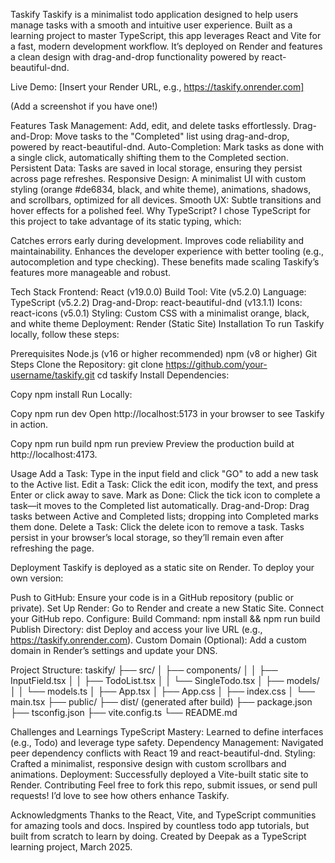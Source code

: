 Taskify
Taskify is a minimalist todo application designed to help users manage tasks with a smooth and intuitive user experience. Built as a learning project to master TypeScript, this app leverages React and Vite for a fast, modern development workflow. It’s deployed on Render and features a clean design with drag-and-drop functionality powered by react-beautiful-dnd.

Live Demo: [Insert your Render URL, e.g., https://taskify.onrender.com]

 (Add a screenshot if you have one!)

Features
Task Management: Add, edit, and delete tasks effortlessly.
Drag-and-Drop: Move tasks to the "Completed" list using drag-and-drop, powered by react-beautiful-dnd.
Auto-Completion: Mark tasks as done with a single click, automatically shifting them to the Completed section.
Persistent Data: Tasks are saved in local storage, ensuring they persist across page refreshes.
Responsive Design: A minimalist UI with custom styling (orange #de6834, black, and white theme), animations, shadows, and scrollbars, optimized for all devices.
Smooth UX: Subtle transitions and hover effects for a polished feel.
Why TypeScript?
I chose TypeScript for this project to take advantage of its static typing, which:

Catches errors early during development.
Improves code reliability and maintainability.
Enhances the developer experience with better tooling (e.g., autocompletion and type checking).
These benefits made scaling Taskify’s features more manageable and robust.

Tech Stack
Frontend: React (v19.0.0)
Build Tool: Vite (v5.2.0)
Language: TypeScript (v5.2.2)
Drag-and-Drop: react-beautiful-dnd (v13.1.1)
Icons: react-icons (v5.0.1)
Styling: Custom CSS with a minimalist orange, black, and white theme
Deployment: Render (Static Site)
Installation
To run Taskify locally, follow these steps:

Prerequisites
Node.js (v16 or higher recommended)
npm (v8 or higher)
Git
Steps
Clone the Repository:
git clone https://github.com/your-username/taskify.git
cd taskify
Install Dependencies:

Copy
npm install
Run Locally:

Copy
npm run dev
Open http://localhost:5173 in your browser to see Taskify in action.

Copy
npm run build
npm run preview
Preview the production build at http://localhost:4173.

Usage
Add a Task: Type in the input field and click "GO" to add a new task to the Active list.
Edit a Task: Click the edit icon, modify the text, and press Enter or click away to save.
Mark as Done: Click the tick icon to complete a task—it moves to the Completed list automatically.
Drag-and-Drop: Drag tasks between Active and Completed lists; dropping into Completed marks them done.
Delete a Task: Click the delete icon to remove a task.
Tasks persist in your browser’s local storage, so they’ll remain even after refreshing the page.

Deployment
Taskify is deployed as a static site on Render. To deploy your own version:

Push to GitHub: Ensure your code is in a GitHub repository (public or private).
Set Up Render:
Go to Render and create a new Static Site.
Connect your GitHub repo.
Configure:
Build Command: npm install && npm run build
Publish Directory: dist
Deploy and access your live URL (e.g., https://taskify.onrender.com).
Custom Domain (Optional): Add a custom domain in Render’s settings and update your DNS.

Project Structure:
taskify/
├── src/
│   ├── components/
│   │   ├── InputField.tsx
│   │   ├── TodoList.tsx
│   │   └── SingleTodo.tsx
│   ├── models/
│   │   └── models.ts
│   ├── App.tsx
│   ├── App.css
│   ├── index.css
│   └── main.tsx
├── public/
├── dist/ (generated after build)
├── package.json
├── tsconfig.json
├── vite.config.ts
└── README.md

Challenges and Learnings
TypeScript Mastery: Learned to define interfaces (e.g., Todo) and leverage type safety.
Dependency Management: Navigated peer dependency conflicts with React 19 and react-beautiful-dnd.
Styling: Crafted a minimalist, responsive design with custom scrollbars and animations.
Deployment: Successfully deployed a Vite-built static site to Render.
Contributing
Feel free to fork this repo, submit issues, or send pull requests! I’d love to see how others enhance Taskify.


Acknowledgments
Thanks to the React, Vite, and TypeScript communities for amazing tools and docs.
Inspired by countless todo app tutorials, but built from scratch to learn by doing.
Created by Deepak as a TypeScript learning project, March 2025.